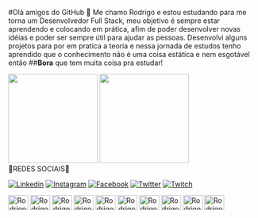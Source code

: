 #Olá amigos do GitHub 👋 Me chamo Rodrigo e estou estudando para me torna um  Desenvolvedor Full Stack, meu objetivo é sempre estar aprendendo e colocando em prática, afim de poder desenvolver novas idéias e poder ser sempre útil para ajudar as pessoas. 
Desenvolvi alguns projetos para por em pratica a teoria e nessa jornada de estudos tenho aprendido que o conhecimento não é uma coisa estática e nem esgotável então ##**Bora** que tem muita coisa pra estudar!

<div>
 <img height="180em" src="https://github-readme-stats.vercel.app/api?username=rodrigoweb1983&show_icons=true&theme=tokyonight"/>
 <img height="180em" src="https://github-readme-stats.vercel.app/api?username=Rodrigoweb1983"/>
<div>
  💙REDES SOCIAIS💙
  
  [![Linkedin](https://img.shields.io/badge/LinkedIn-0077B5?style=for-the-badge&logo=linkedin&logoColor=white)](https://www.linkedin.com/in/rodrigo-rosa-mar%C3%A7al-145916197/)
    [![Instagram](https://img.shields.io/badge/Instagram-E4405F?style=for-the-badge&logo=instagram&logoColor=white)](https://www.instagram.com/rodrigoweb83/)
  [![Facebook](https://img.shields.io/badge/Facebook-1877F2?style=for-the-badge&logo=facebook&logoColor=white)](https://www.facebook.com/minhaapostiladigital01/)
  [![Twitter](https://img.shields.io/badge/Twitter-1DA1F2?style=for-the-badge&logo=twitter&logoColor=white)](https://twitter.com/RodrigoRosaMar6)
 [![Twitch](https://img.shields.io/badge/Twitch-9146FF?style=for-the-badge&logo=twitch&logoColor=white)](https://www.twitch.tv/rodrigoweb1983/about)


<div>
<img align="center" alt="Rodrigo-html" height="30" width="40" src="https://cdn.jsdelivr.net/gh/devicons/devicon/icons/html5/html5-original.svg"/>
 <img align="center" alt="Rodrigo-html" height="30" width="40"  src="https://cdn.jsdelivr.net/gh/devicons/devicon/icons/css3/css3-original.svg" />
 <img  align="center" alt="Rodrigo-html" height="30" width="40" src="https://cdn.jsdelivr.net/gh/devicons/devicon/icons/git/git-original.svg" />
 <img  align="center" alt="Rodrigo-html" height="30" width="40" src="https://cdn.jsdelivr.net/gh/devicons/devicon/icons/github/github-original.svg" />
 <img  align="center" alt="Rodrigo-html" height="30" width="40" src="https://cdn.jsdelivr.net/gh/devicons/devicon/icons/javascript/javascript-original.svg" />
 <img  align="center" alt="Rodrigo-html" height="30" width="40" src="https://cdn.jsdelivr.net/gh/devicons/devicon/icons/nodejs/nodejs-original.svg" />
 <img  align="center" alt="Rodrigo-html" height="30" width="40" src="https://cdn.jsdelivr.net/gh/devicons/devicon/icons/python/python-original.svg" />
 <img  align="center" alt="Rodrigo-html" height="30" width="40" src="https://cdn.jsdelivr.net/gh/devicons/devicon/icons/docker/docker-original.svg" />
<img  align="center" alt="Rodrigo-html" height="30" width="40" src="https://cdn.jsdelivr.net/gh/devicons/devicon/icons/bootstrap/bootstrap-original.svg" />
<img  align="center" alt="Rodrigo-html" height="30" width="40" src="https://cdn.jsdelivr.net/gh/devicons/devicon/icons/angularjs/angularjs-original.svg" />
<div>

